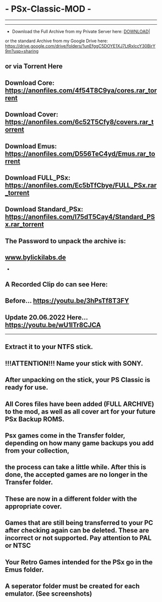 # - PSx-Classic-MOD -
-----------------
-----------------
- Download the Full Archive from my Private Server here: [DOWNLOAD](https://os5.mycloud.com/action/share/43ce7929-9370-4ff5-b561-b26343c135d8)|

or the standard Archive from my Google Drive here: https://drive.google.com/drive/folders/1unEfggC5DOYE1XJ7LtRxlccY30BirY9m?usp=sharing

or via Torrent Here
-
Download Core: https://anonfiles.com/4f54T8C9ya/cores.rar_torrent
-
Download Cover: https://anonfiles.com/6c52T5Cfy8/covers.rar_torrent
-
Download Emus: https://anonfiles.com/D556TeC4yd/Emus.rar_torrent
-
Download FULL_PSx: https://anonfiles.com/Ec5bTfCbye/FULL_PSx.rar_torrent
-
Download Standard_PSx: https://anonfiles.com/I75dT5Cay4/Standard_PSx.rar_torrent
-
The Password to unpack the archive is: 
-
www.bylickilabs.de
-
-
A Recorded Clip do can see Here:
-
Before... https://youtu.be/3hPsTf8T3FY
-
Update 20.06.2022 Here... https://youtu.be/wU1lTr8CJCA
-------------------
-------------------
Extract it to your NTFS stick.
-
!!!ATTENTION!!! 
Name your stick with SONY.
-
After unpacking on the stick, your PS Classic is ready for use.
-
All Cores files have been added (FULL ARCHIVE) to the mod, as well as all cover art for your future PSx Backup ROMS. 
-
Psx games come in the Transfer folder, depending on how many game backups you add from your collection,
-
the process can take a little while. After this is done, the accepted games are no longer in the Transfer folder.
-
These are now in a different folder with the appropriate cover.
-
Games that are still being transferred to your PC after checking again can be deleted. These are incorrect or not supported. Pay attention to PAL or NTSC
-
Your Retro Games intended for the PSx go in the Emus folder.
-
A seperator folder must be created for each emulator. 
(See screenshots)
-
